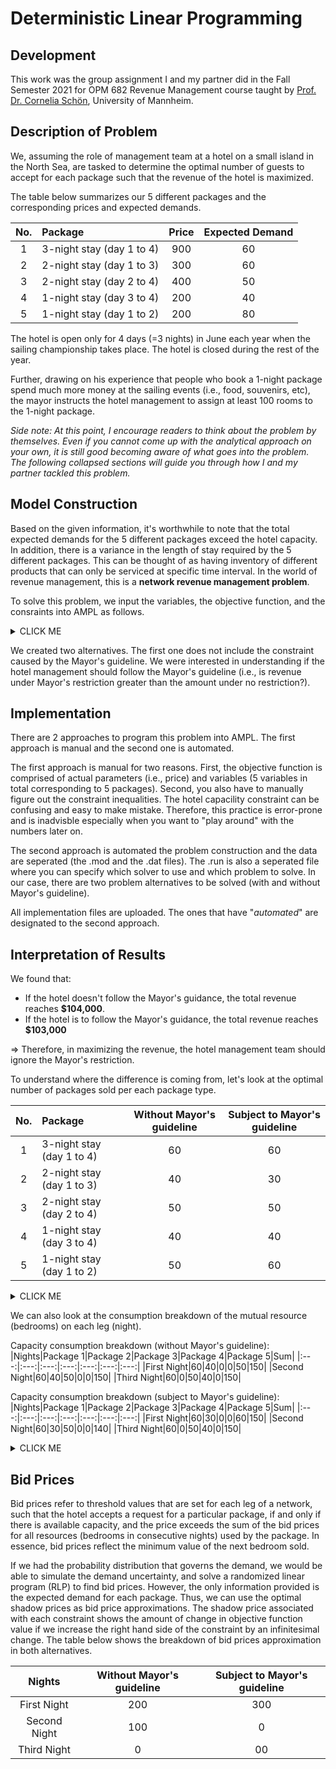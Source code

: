 # Deterministic Linear Programming

## Development
This work was the group assignment I and my partner did in the Fall Semester 2021 for OPM 682 Revenue Management course taught by [Prof. Dr. Cornelia Schön](https://www.bwl.uni-mannheim.de/schoen/ "Prof. Dr. Cornelia Schön"), University of Mannheim.

## Description of Problem
We, assuming the role of management team at a hotel on a small island in the North Sea, are tasked to determine the optimal number of guests to accept for each package such that the revenue of the hotel is maximized.

The table below summarizes our 5 different packages and the corresponding prices and expected demands.

|No.|Package|Price|Expected Demand|
|:---:|:---|:---:|:---:|
|1|3-night stay (day 1 to 4)|900|60|
|2|2-night stay (day 1 to 3)|300|60|
|3|2-night stay (day 2 to 4)|400|50|
|4|1-night stay (day 3 to 4)|200|40|
|5|1-night stay (day 1 to 2)|200|80|

The hotel is open only for 4 days (=3 nights) in June each year when the sailing championship takes place. The hotel is closed during the rest of the year. 

Further, drawing on his experience that people who book a 1-night package spend much more money at the sailing events (i.e., food, souvenirs, etc), the mayor instructs the hotel management to assign at least 100 rooms to the 1-night package.

*Side note: At this point, I encourage readers to think about the problem by themselves. Even if you cannot come up with the analytical approach on your own, it is still good becoming aware of what goes into the problem. The following collapsed sections will guide you through how I and my partner tackled this problem.* 

## Model Construction

Based on the given information, it's worthwhile to note that the total expected demands for the 5 different packages exceed the hotel capacity. In addition, there is a variance in the length of stay required by the 5 different packages. This can be thought of as having inventory of different products that can only be serviced at specific time interval. In the world of revenue management, this is a **network revenue management problem**. 

To solve this problem, we input the variables, the objective function, and the consraints into AMPL as follows.
<details><summary>CLICK ME</summary>
  <p>
    
    The underlying sets:
    set J;    #set of products j=1,...,5
    set L;    #set of legs l= "FN","SN","TN" representing First Night, Second Night, and Third Night respectively;
    
    The parameters:
    param p {j in J};           # prices of all products
    param a {l in L, j in J};   # resource use binary identifier
    param c {l in L};           # capacities for all legs l
    param ED {j in J};          # expected demand of each product
    
    The variables:
    var y {j in J};             # number of each product sold
    
    Objective function:
    maximize Revenue: sum {j in J} p[j]*y[j];
    
    The constraints:
    # Capacity constraints
    subject to CAP {l in L}: sum {j in J} a[l,j] * y[j] <= c[l];
    # Demand constraints
    subject to Demand {j in J}: y[j] <= ED[j];
    # Mayor's guidance constraint
    subject to Mayor: y[4] + y[5] >= 100;
    # Non-negativity constraints
    subject to NN {j in J}: y[j] >= 0;
    
    problem alternative1: {j in J} y[j], Revenue, {l in L} CAP[l], {j in J} Demand[j], {j in J} NN[j];
    problem alternative2: {j in J} y[j], Revenue, {l in L} CAP[l], {j in J} Demand[j], Mayor, {j in J} NN[j];
    
   <p>
   </details>

We created two alternatives. The first one does not include the constraint caused by the Mayor's guideline. We were interested in understanding if the hotel management should follow the Mayor's guideline (i.e., is revenue under Mayor's restriction greater than the amount under no restriction?).

## Implementation
There are 2 approaches to program this problem into AMPL. The first approach is manual and the second one is automated. 

The first approach is manual for two reasons. First, the objective function is comprised of actual parameters (i.e., price) and variables (5 variables in total corresponding to 5 packages). Second, you also have to manually figure out the constraint inequalities. The hotel capacility constraint can be confusing and easy to make mistake. Therefore, this practice is error-prone and is inadvisble especially when you want to "play around" with the numbers later on. 

The second approach is automated the problem construction and the data are seperated (the .mod and the .dat files). The .run is also a seperated file where you can specify which solver to use and which problem to solve. In our case, there are two problem alternatives to be solved (with and without Mayor's guideline).

All implementation files are uploaded. The ones that have "_automated_" are designated to the second approach. 

## Interpretation of Results
We found that:
- If the hotel doesn't follow the Mayor's guidance, the total revenue reaches **$104,000**.
- If the hotel is to follow the Mayor's guidance, the total revenue reaches **$103,000**

=> Therefore, in maximizing the revenue, the hotel management team should ignore the Mayor's restriction.

To understand where the difference is coming from, let's look at the optimal number of packages sold per each package type.

|No.|Package|Without Mayor's guideline|Subject to Mayor's guideline|
|:---:|:---|:---:|:---:|
|1|3-night stay (day 1 to 4)|60|60|
|2|2-night stay (day 1 to 3)|40|30|
|3|2-night stay (day 2 to 4)|50|50|
|4|1-night stay (day 3 to 4)|40|40|
|5|1-night stay (day 1 to 2)|50|60|

<details><summary>CLICK ME</summary>
  <p>

    The hotel would have to give up 10 units of package 2 (higher pricec package) for 10 additional units of package 5 
    (lower price package) so that the minimum of 100 units single night packages (package 4 and package 5) can be met. 
    This tradeoff resutls in a lower revenue for the hotel.
    
   <p>
   </details>

We can also look at the consumption breakdown of the mutual resource (bedrooms) on each leg (night). 

Capacity consumption breakdown (without Mayor's guideline):
|Nights|Package 1|Package 2|Package 3|Package 4|Package 5|Sum|
|:---:|:---:|:---:|:---:|:---:|:---:|:---:|
|First Night|60|40|0|0|50|150|
|Second Night|60|40|50|0|0|150|
|Third Night|60|0|50|40|0|150|

Capacity consumption breakdown (subject to Mayor's guideline):
|Nights|Package 1|Package 2|Package 3|Package 4|Package 5|Sum|
|:---:|:---:|:---:|:---:|:---:|:---:|:---:|
|First Night|60|30|0|0|60|150|
|Second Night|60|30|50|0|0|140|
|Third Night|60|0|50|40|0|150|

<details><summary>CLICK ME</summary>
  <p>

    Because the demand for any single package is less than the capacity and because prices are descending by 
    the package order from 1 to 5, it makes sense when all demand for package 1 (60 units) is sold first on 
    the first night. It then follows that all demand for package 2 (60 units) would be sold because 
    the remaining capacity after selling pacakge 1 is 90 units (150 - 60 = 90 units) However, 4o rooms were 
    sold to package 2. The reason lies in the third night. Because package 2 does not require capacity 
    on the third night, demand for package 3 is given priority after all demand from package 1 (60 units) is served. 
    Demands for package 2 (60 units) are then left with only 40 rooms (150 - 60 - 50 = 40 rooms).
    
    This result is robust across different cases (with Mayor's guidance versus without Mayor's guidance) because 
    the guidance does not affect the sale of package 1 and package 3. Intuitively, it makes sense to reserve 
    just 100 rooms for the sale of package 4 and package 5 because prices of these two packages are much lower 
    than prices of package 1, package 2, and package 3. However, the usage of package 4 and package 5 does not 
    concentrate on one night. Demand for package 5 arrives on the first night while demand for package 4 
    arrives on the third night. Therefore, the hotel is able to serve more of the higher price packages. 
    That makes the difference between the two cases only $1,000.
    
   <p>
   </details>

## Bid Prices
Bid prices refer to threshold values that are set for each leg of a network, such that the hotel accepts a request for a particular package, if and only if there is available capacity, and the price exceeds the sum of the bid prices for all resources (bedrooms in consecutive nights) used by the package. In essence, bid prices reflect the minimum value of the next bedroom sold.

If we had the probability distribution that governs the demand, we would be able to simulate the demand uncertainty, and solve a randomized linear program (RLP) to find bid prices. However, the only information provided is the expected demand for each package. Thus, we can use the optimal shadow prices as bid price approximations. The shadow price associated with each constraint shows the amount of change in objective function value if we increase the right hand side of the constraint by an infinitesimal change. The table below shows the breakdown of bid prices approximation in both alternatives.

|Nights|Without Mayor's guideline|Subject to Mayor's guideline|
|:---:|:---:|:---:|
|First Night|200|300|
|Second Night|100|0|
|Third Night|0|00|
